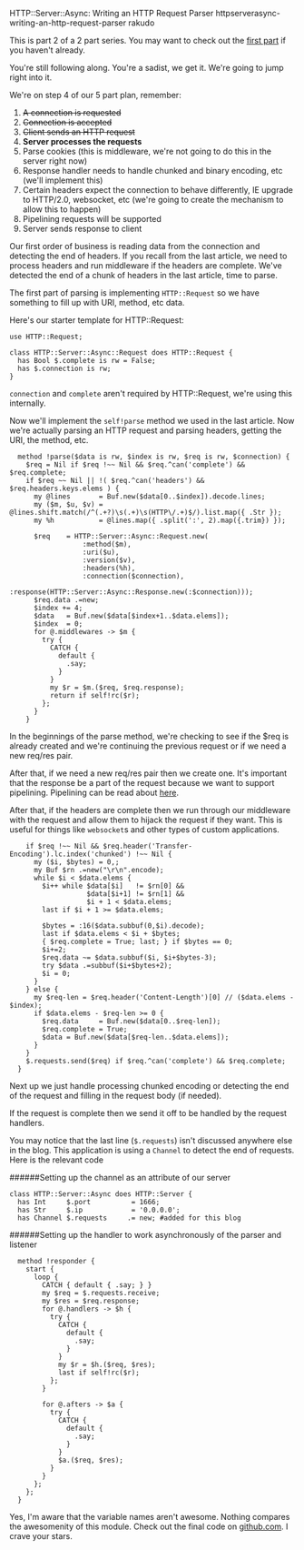 HTTP::Server::Async: Writing an HTTP Request Parser
httpserverasync-writing-an-http-request-parser
rakudo

This is part 2 of a 2 part series.  You may want to check out the [first part](http://deathbyperl6.com/refactoring-httpserverasync/) if you haven't already.

You're still following along.  You're a sadist, we get it.  We're going to jump right into it.

We're on step 4 of our 5 part plan, remember:

1. ~~A connection is requested~~
2. ~~Connection is accepted~~
3. ~~Client sends an HTTP request~~
4. __Server processes the requests__
  1. Parse cookies (this is middleware, we're not going to do this in the server right now)
  2. Response handler needs to handle chunked and binary encoding, etc (we'll implement this)
  3. Certain headers expect the connection to behave differently, IE upgrade to HTTP/2.0, websocket, etc (we're going to create the mechanism to allow this to happen)
  4. Pipelining requests will be supported
5. Server sends response to client

Our first order of business is reading data from the connection and detecting the end of headers.  If you recall from the last article, we need to process headers and run middleware if the headers are complete.  We've detected the end of a chunk of headers in the last article, time to parse.

The first part of parsing is implementing `HTTP::Request` so we have something to fill up with URI, method, etc data.

Here's our starter template for HTTP::Request:

```perl6
use HTTP::Request;

class HTTP::Server::Async::Request does HTTP::Request {
  has Bool $.complete is rw = False;
  has $.connection is rw;
}
```

`connection` and `complete` aren't required by HTTP::Request, we're using this internally.

Now we'll implement the `self!parse` method we used in the last article.  Now we're actually parsing an HTTP request and parsing headers, getting the URI, the method, etc.

```perl6
  method !parse($data is rw, $index is rw, $req is rw, $connection) {
    $req = Nil if $req !~~ Nil && $req.^can('complete') && $req.complete;
    if $req ~~ Nil || !( $req.^can('headers') && $req.headers.keys.elems ) {
      my @lines       = Buf.new($data[0..$index]).decode.lines;
      my ($m, $u, $v) = @lines.shift.match(/^(.+?)\s(.+)\s(HTTP\/.+)$/).list.map({ .Str });
      my %h           = @lines.map({ .split(':', 2).map({.trim}) });

      $req    = HTTP::Server::Async::Request.new(
                  :method($m), 
                  :uri($u), 
                  :version($v), 
                  :headers(%h), 
                  :connection($connection),
                  :response(HTTP::Server::Async::Response.new(:$connection)));
      $req.data .=new;
      $index += 4;
      $data   = Buf.new($data[$index+1..$data.elems]);
      $index  = 0;
      for @.middlewares -> $m {
        try {
          CATCH {
            default {
              .say;
            }
          }
          my $r = $m.($req, $req.response);
          return if self!rc($r);
        };
      }
    }
```

In the beginnings of the parse method, we're checking to see if the $req is already created and we're continuing the previous request or if we need a new req/res pair.  

After that, if we need a new req/res pair then we create one.  It's important that the response be a part of the request because we want to support pipelining.  Pipelining can be read about [here](https://en.wikipedia.org/wiki/HTTP_pipelining).

After that, if the headers are complete then we run through our middleware with the request and allow them to hijack the request if they want.  This is useful for things like `websocket`s and other types of custom applications.

```perl6
    if $req !~~ Nil && $req.header('Transfer-Encoding').lc.index('chunked') !~~ Nil {
      my ($i, $bytes) = 0,;
      my Buf $rn .=new("\r\n".encode);
      while $i < $data.elems {
        $i++ while $data[$i]   != $rn[0] &&
                   $data[$i+1] != $rn[1] &&
                   $i + 1 < $data.elems;
        last if $i + 1 >= $data.elems;

        $bytes = :16($data.subbuf(0,$i).decode);
        last if $data.elems < $i + $bytes;
        { $req.complete = True; last; } if $bytes == 0;
        $i+=2;
        $req.data ~= $data.subbuf($i, $i+$bytes-3);
        try $data .=subbuf($i+$bytes+2);
        $i = 0;
      }
    } else {
      my $req-len = $req.header('Content-Length')[0] // ($data.elems - $index);
      if $data.elems - $req-len >= 0 {
        $req.data     = Buf.new($data[0..$req-len]); 
        $req.complete = True;
        $data = Buf.new($data[$req-len..$data.elems]);
      }
    }
    $.requests.send($req) if $req.^can('complete') && $req.complete;
  }
```

Next up we just handle processing chunked encoding or detecting the end of the request and filling in the request body (if needed).  

If the request is complete then we send it off to be handled by the request handlers.

You may notice that the last line (`$.requests`) isn't discussed anywhere else in the blog.  This application is using a `Channel` to detect the end of requests.  Here is the relevant code

######Setting up the channel as an attribute of our server
```perl6
class HTTP::Server::Async does HTTP::Server {
  has Int     $.port          = 1666;
  has Str     $.ip            = '0.0.0.0';
  has Channel $.requests     .= new; #added for this blog
```
######Setting up the handler to work asynchronously of the parser and listener
```perl6
  method !responder {
    start {
      loop {
        CATCH { default { .say; } }
        my $req = $.requests.receive;
        my $res = $req.response;
        for @.handlers -> $h {
          try {
            CATCH {
              default {
                .say;
              }
            }
            my $r = $h.($req, $res);
            last if self!rc($r);
          };
        }

        for @.afters -> $a {
          try {
            CATCH {
              default {
                .say;
              }
            }
            $a.($req, $res);
          }
        }
      };
    };
  }
```

Yes, I'm aware that the variable names aren't awesome.  Nothing compares the awesomenity of this module.  Check out the final code on [github.com](https://github.com/tony-o/perl6-http-server-async/).  I crave your stars.
